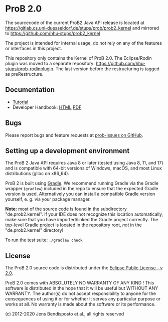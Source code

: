 # ProB 2.0

The sourcecode of the current ProB2 Java API release is located at https://gitlab.cs.uni-duesseldorf.de/stups/prob/prob2_kernel
and mirrored to https://github.com/hhu-stups/prob2_kernel

The project is intended for internal usage, do not rely on any of the features or interfaces in this project.

This repository only contains the Kernel of ProB 2.0.
The Eclipse/Rodin plugin was moved to a separate repository: https://github.com/hhu-stups/prob-rodinplugin.
The last version before the restructuring is tagged as preRestructure.

## Documentation

* [Tutorial](https://prob.hhu.de/w/index.php/Tutorial13)
* Developer Handbook: [HTML](https://stups.hhu-hosting.de/handbook/prob2/prob_handbook.html) [PDF](https://stups.hhu-hosting.de/handbook/prob2/prob_handbook.pdf)

## Bugs

Please report bugs and feature requests at [prob-issues on GitHub](https://github.com/hhu-stups/prob-issues/issues).

## Setting up a development environment

The ProB 2 Java API requires Java 8 or later (tested using Java 8, 11, and 17)
and is compatible with 64-bit versions of Windows, macOS, and most Linux distributions (glibc on x86_64).

ProB 2 is built using [Gradle](https://gradle.org/).
We recommend running Gradle via the Gradle wrapper (`gradlew`) included in the repo
to ensure that the expected Gradle version is used.
Alternatively you can install a compatible Gradle version yourself,
e. g. via your package manager.

**Note:** most of the source code is found in the subdirectory "de.prob2.kernel".
If your IDE does not recognize this location automatically,
make sure that you have imported/linked the Gradle project correctly.
The top-level Gradle project is located in the repository root,
*not* in the "de.prob2.kernel" directory!

To run the test suite: `./gradlew check`

## License

The ProB 2.0 source code is distributed under the [Eclipse Public License - v 2.0](LICENSE).

ProB 2.0 comes with ABSOLUTELY NO WARRANTY OF ANY KIND ! This software is
distributed in the hope that it will be useful but WITHOUT ANY WARRANTY.
The author(s) do not accept responsibility to anyone for the consequences of
using it or for whether it serves any particular purpose or works at all. No
warranty is made about the software or its performance.


(c) 2012-2020 Jens Bendisposto et.al., all rights reserved

